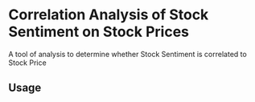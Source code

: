 # Correlation Analysis of Stock Sentiment on Stock Prices
A tool of analysis to determine whether Stock Sentiment is correlated to Stock Price

## Usage

